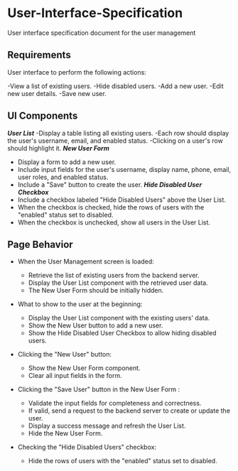 # User-Interface-Specification
User interface specification document  for the user management

## Requirements
User interface to perform the following actions:

-View a list of existing users.
-Hide disabled users.
-Add a new user.
-Edit new user details.
-Save new user.

## UI Components
  
  ***User List***
  -Display a table listing all existing users.
  -Each row should display the user's username, email, and enabled status.
  -Clicking on a user's row should highlight it.
  ***New User Form***
   - Display a form to add a new user.
   - Include input fields for the user's username, display name, phone, email, user roles, and enabled status.
   - Include a "Save" button to create the user.
  ***Hide Disabled User Checkbox***
   - Include a checkbox labeled "Hide Disabled Users" above the User List.
   - When the checkbox is checked, hide the rows of users with the "enabled" status set to disabled.
   - When the checkbox is unchecked, show all users in the User List.
## Page Behavior

- When the User Management screen is loaded:
  - Retrieve the list of existing users from the backend server.
  - Display the User List component with the retrieved user data.
  - The New User Form should be initially hidden.

- What to show to the user at the beginning:
  - Display the User List component with the existing users' data.
  - Show the New User button to add a new user.
  - Show the Hide Disabled User Checkbox to allow hiding disabled users.

- Clicking the "New User" button:
  - Show the New User Form component.
  - Clear all input fields in the form.

- Clicking the "Save User" button in the New User Form :
  - Validate the input fields for completeness and correctness.
  - If valid, send a request to the backend server to create or update the user.
  - Display a success message and refresh the User List.
  - Hide the New User Form.

- Checking the "Hide Disabled Users" checkbox:
  - Hide the rows of users with the "enabled" status set to disabled.

